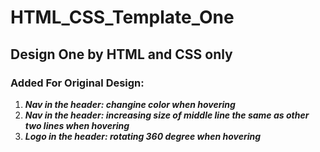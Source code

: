 # HTML_CSS_Template_One
## Design One by HTML and CSS only

### Added For Original Design:
1. ***Nav in the header: changine color when hovering***
2. ***Nav in the header: increasing size of middle line the same as other two lines when hovering***
2. ***Logo in the header: rotating 360 degree when hovering***